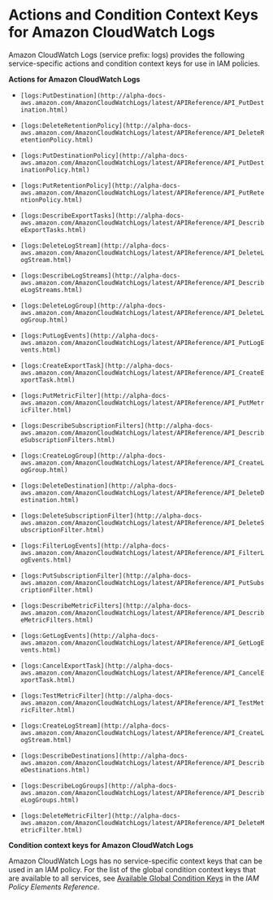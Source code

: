# Actions and Condition Context Keys for Amazon CloudWatch Logs<a name="list_logs"></a>

Amazon CloudWatch Logs \(service prefix: logs\) provides the following service\-specific actions and condition context keys for use in IAM policies\.

**Actions for Amazon CloudWatch Logs**

+ `[logs:PutDestination](http://alpha-docs-aws.amazon.com/AmazonCloudWatchLogs/latest/APIReference/API_PutDestination.html)`

+ `[logs:DeleteRetentionPolicy](http://alpha-docs-aws.amazon.com/AmazonCloudWatchLogs/latest/APIReference/API_DeleteRetentionPolicy.html)`

+ `[logs:PutDestinationPolicy](http://alpha-docs-aws.amazon.com/AmazonCloudWatchLogs/latest/APIReference/API_PutDestinationPolicy.html)`

+ `[logs:PutRetentionPolicy](http://alpha-docs-aws.amazon.com/AmazonCloudWatchLogs/latest/APIReference/API_PutRetentionPolicy.html)`

+ `[logs:DescribeExportTasks](http://alpha-docs-aws.amazon.com/AmazonCloudWatchLogs/latest/APIReference/API_DescribeExportTasks.html)`

+ `[logs:DeleteLogStream](http://alpha-docs-aws.amazon.com/AmazonCloudWatchLogs/latest/APIReference/API_DeleteLogStream.html)`

+ `[logs:DescribeLogStreams](http://alpha-docs-aws.amazon.com/AmazonCloudWatchLogs/latest/APIReference/API_DescribeLogStreams.html)`

+ `[logs:DeleteLogGroup](http://alpha-docs-aws.amazon.com/AmazonCloudWatchLogs/latest/APIReference/API_DeleteLogGroup.html)`

+ `[logs:PutLogEvents](http://alpha-docs-aws.amazon.com/AmazonCloudWatchLogs/latest/APIReference/API_PutLogEvents.html)`

+ `[logs:CreateExportTask](http://alpha-docs-aws.amazon.com/AmazonCloudWatchLogs/latest/APIReference/API_CreateExportTask.html)`

+ `[logs:PutMetricFilter](http://alpha-docs-aws.amazon.com/AmazonCloudWatchLogs/latest/APIReference/API_PutMetricFilter.html)`

+ `[logs:DescribeSubscriptionFilters](http://alpha-docs-aws.amazon.com/AmazonCloudWatchLogs/latest/APIReference/API_DescribeSubscriptionFilters.html)`

+ `[logs:CreateLogGroup](http://alpha-docs-aws.amazon.com/AmazonCloudWatchLogs/latest/APIReference/API_CreateLogGroup.html)`

+ `[logs:DeleteDestination](http://alpha-docs-aws.amazon.com/AmazonCloudWatchLogs/latest/APIReference/API_DeleteDestination.html)`

+ `[logs:DeleteSubscriptionFilter](http://alpha-docs-aws.amazon.com/AmazonCloudWatchLogs/latest/APIReference/API_DeleteSubscriptionFilter.html)`

+ `[logs:FilterLogEvents](http://alpha-docs-aws.amazon.com/AmazonCloudWatchLogs/latest/APIReference/API_FilterLogEvents.html)`

+ `[logs:PutSubscriptionFilter](http://alpha-docs-aws.amazon.com/AmazonCloudWatchLogs/latest/APIReference/API_PutSubscriptionFilter.html)`

+ `[logs:DescribeMetricFilters](http://alpha-docs-aws.amazon.com/AmazonCloudWatchLogs/latest/APIReference/API_DescribeMetricFilters.html)`

+ `[logs:GetLogEvents](http://alpha-docs-aws.amazon.com/AmazonCloudWatchLogs/latest/APIReference/API_GetLogEvents.html)`

+ `[logs:CancelExportTask](http://alpha-docs-aws.amazon.com/AmazonCloudWatchLogs/latest/APIReference/API_CancelExportTask.html)`

+ `[logs:TestMetricFilter](http://alpha-docs-aws.amazon.com/AmazonCloudWatchLogs/latest/APIReference/API_TestMetricFilter.html)`

+ `[logs:CreateLogStream](http://alpha-docs-aws.amazon.com/AmazonCloudWatchLogs/latest/APIReference/API_CreateLogStream.html)`

+ `[logs:DescribeDestinations](http://alpha-docs-aws.amazon.com/AmazonCloudWatchLogs/latest/APIReference/API_DescribeDestinations.html)`

+ `[logs:DescribeLogGroups](http://alpha-docs-aws.amazon.com/AmazonCloudWatchLogs/latest/APIReference/API_DescribeLogGroups.html)`

+ `[logs:DeleteMetricFilter](http://alpha-docs-aws.amazon.com/AmazonCloudWatchLogs/latest/APIReference/API_DeleteMetricFilter.html)`

**Condition context keys for Amazon CloudWatch Logs**

Amazon CloudWatch Logs has no service\-specific context keys that can be used in an IAM policy\. For the list of the global condition context keys that are available to all services, see [Available Global Condition Keys](reference_policies_condition-keys.md#AvailableKeys) in the *IAM Policy Elements Reference*\.
